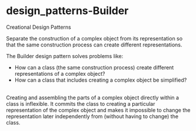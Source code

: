 # design_patterns-Builder
 Creational Design Patterns

 Separate the construction of a complex object from its representation so that the same construction process can create different representations.

 The Builder design pattern solves problems like:

- How can a class (the same construction process) create different representations of a complex object?
- How can a class that includes creating a complex object be simplified?
<br/><br/>

Creating and assembling the parts of a complex object directly within a class is inflexible. It commits the class to creating a particular representation of the complex object and makes it impossible to change the representation later independently from (without having to change) the class.


